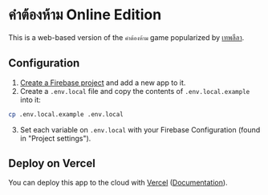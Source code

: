 # คำต้องห้าม Online Edition

This is a web-based version of the `คำต้องห้าม` game popularized by [เทพลีลา](https://www.youtube.com/c/เทพลีลาเทพลีลา).


## Configuration

1. [Create a Firebase project](https://console.firebase.google.com/u/0/) and add a new app to it.
2. Create a `.env.local` file and copy the contents of `.env.local.example` into it:

```bash
cp .env.local.example .env.local
```

3. Set each variable on `.env.local` with your Firebase Configuration (found in "Project settings").

## Deploy on Vercel

You can deploy this app to the cloud with [Vercel](https://vercel.com?utm_source=github&utm_medium=readme&utm_campaign=next-example) ([Documentation](https://nextjs.org/docs/deployment)).
